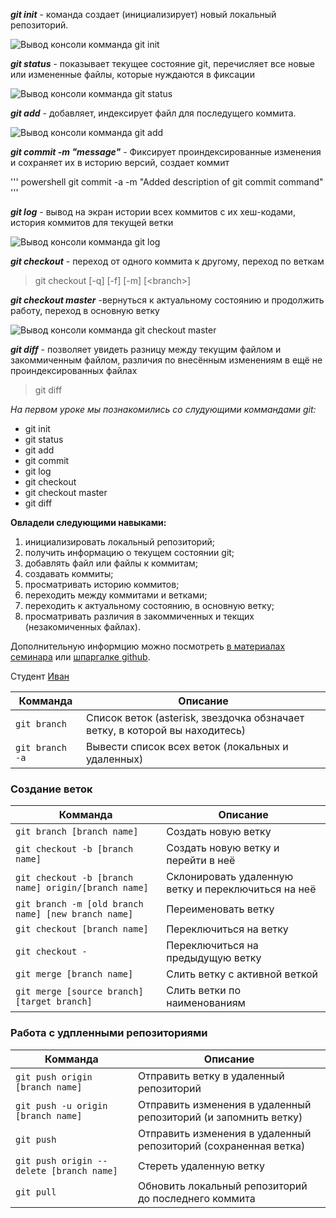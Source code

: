 ***git init*** - команда создает (инициализирует) новый локальный репозиторий.

![Вывод консоли комманда git init](gitinit.png)

***git status*** - показывает текущее состояние git, перечисляет все новые или измененные файлы, которые нуждаются в фиксации

![Вывод консоли комманда git status](./gitstatus.png)

***git add***  - добавляет, индексирует файл для последущего коммита.

![Вывод консоли комманда git add](gitadd.png)

***git commit -m "message"*** - Фиксирует проиндексированные изменения и сохраняет их в историю версий, создает коммит

''' powershell
git commit -a -m "Added description of git commit command" '''

***git log*** -  вывод на экран истории всех коммитов с их хеш-кодами, история коммитов для текущей ветки

![Вывод консоли комманда git log](gitlog.png)

***git checkout*** - переход от одного коммита к другому, переход по веткам 
> git checkout [-q] [-f] [-m] [\<branch>\]

***git checkout master*** -вернуться к актуальному состоянию и продолжить работу, переход в основную ветку

![Вывод консоли комманда git checkout master](gitcheckoutmaster.png)

***git diff***  - позволяет увидеть разницу между текущим файлом и закоммиченным файлом, различия по внесённым изменениям в ещё не проиндексированных файлах

> git diff


*На первом уроке мы познакомились со слудующими коммандами git:*
* git init
* git status
* git add 
* git commit
* git log
* git checkout
* git checkout master
* git diff 

**Овладели следующими навыками:**
1. инициализировать локальный репозиторий;
2. получить информацию о текущем состоянии git;
3. добавлять файл или файлы к коммитам;
4. создавать коммиты;
5. просматривать историю коммитов;
6. переходить между коммитами и ветками;
7. переходить к актуальному состоянию, в основную ветку;
8. просматривать различия в закоммиченных и текщих (незакомиченных файлах).

Дополнительную информцию можно посмотреть [в материалах семинара](https://docs.google.com/presentation/d/1UFrFZwXRNMBXe15m8YGtdcqiwFfmPm8Tdi9NbKVKeFU/edit#slide=id.p10)
или [шпаргалке github](https://training.github.com/downloads/ru/github-git-cheat-sheet/).

Студент [Иван](mailto:i.balabai@gmail.com)


| Комманда | Описание |
| ------- | ----------- |
| `git branch` | Список веток (asterisk, звездочка обзначает ветку, в которой вы находитесь) |
| `git branch -a` |  Вывести список всех веток (локальных и удаленных) |
### Создание веток
| Комманда | Описание |
| ------- | ----------- |
| `git branch [branch name]` | Создать новую ветку |
| `git checkout -b [branch name]` | Создать новую ветку и перейти в неё |
| `git checkout -b [branch name] origin/[branch name]` | Склонировать удаленную ветку и переключиться на неё |
| `git branch -m [old branch name] [new branch name]` | Переименовать ветку |
| `git checkout [branch name]` | Переключиться на ветку |
| `git checkout -` | Переключиться на предыдущую ветку|
| `git merge [branch name]` | Слить ветку с активной веткой |
| `git merge [source branch] [target branch]` | Слить ветки по наименованиям |

### Работа с удпленными репозиториями
| Комманда | Описание |
| ------- | ----------- |
| `git push origin [branch name]` | Отправить ветку в удаленный репозиторий |
| `git push -u origin [branch name]` | Отправить изменения в удаленный репозиторий (и запомнить ветку) |
| `git push` | Отправить изменения в удаленный репозиторий (сохраненная ветка) |
| `git push origin --delete [branch name]` | Стереть удаленную ветку |
| `git pull` | Обновить локальный репозиторий до последнего коммита|